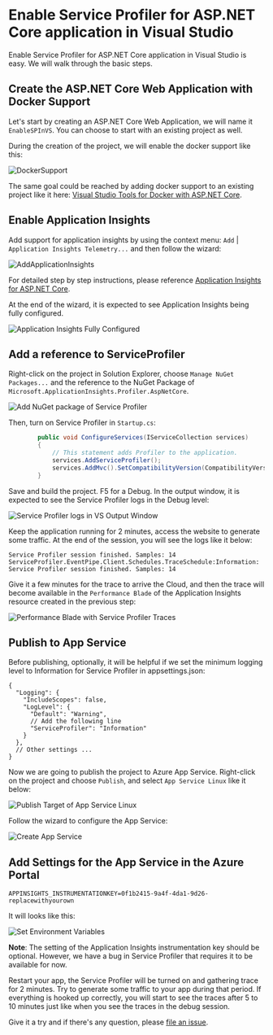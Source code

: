 # Enable Service Profiler for ASP.NET Core application in Visual Studio

Enable Service Profiler for ASP.NET Core application in Visual Studio is easy. We will walk through the basic steps.

## Create the ASP.NET Core Web Application with Docker Support

Let's start by creating an ASP.NET Core Web Application, we will name it `EnableSPInVS`. You can choose to start with an existing project as well.

During the creation of the project, we will enable the docker support like this:

![DockerSupport](./.media/DockerSupport.png)

The same goal could be reached by adding docker support to an existing project like it here: [Visual Studio Tools for Docker with ASP.NET Core](https://docs.microsoft.com/en-us/aspnet/core/host-and-deploy/docker/visual-studio-tools-for-docker).

## Enable Application Insights

Add support for application insights by using the context menu: `Add` | `Application Insights Telemetry...` and then follow the wizard:

![AddApplicationInsights](./.media/AddApplicationInsights.png)

For detailed step by step instructions, please reference [Application Insights for ASP.NET Core](https://docs.microsoft.com/en-us/azure/application-insights/app-insights-asp-net-core).

At the end of the wizard, it is expected to see Application Insights being fully configured.

![Application Insights Fully Configured](./.media/ApplicationInsightsConfigured.png)

## Add a reference to ServiceProfiler

Right-click on the project in Solution Explorer, choose `Manage NuGet Packages...` and the reference to the NuGet Package of `Microsoft.ApplicationInsights.Profiler.AspNetCore`.

![Add NuGet package of Service Profiler](./.media/AddNuGetPackageOfServiceProfiler.png)

Then, turn on Service Profiler in `Startup.cs`:

```csharp
        public void ConfigureServices(IServiceCollection services)
        {
            // This statement adds Profiler to the application.
            services.AddServiceProfiler();
            services.AddMvc().SetCompatibilityVersion(CompatibilityVersion.Version_2_2);
        }
```

Save and build the project. F5 for a Debug. In the output window, it is expected to see the Service Profiler logs in the Debug level:

![Service Profiler logs in VS Output Window](./.media/ServiceProfilerLogInVSOutput.png)

Keep the application running for 2 minutes, access the website to generate some traffic. At the end of the session, you will see the logs like it below:

```shell
Service Profiler session finished. Samples: 14
ServiceProfiler.EventPipe.Client.Schedules.TraceSchedule:Information: Service Profiler session finished. Samples: 14
```

Give it a few minutes for the trace to arrive the Cloud, and then the trace will become available in the `Performance Blade` of the Application Insights resource created in the previous step:

![Performance Blade with Service Profiler Traces](./.media/performance-blade.png)

## Publish to App Service

Before publishing, optionally, it will be helpful if we set the minimum logging level to Information for Service Profiler in appsettings.json:

```jsonc
{
  "Logging": {
    "IncludeScopes": false,
    "LogLevel": {
      "Default": "Warning",
      // Add the following line
      "ServiceProfiler": "Information"
    }
  },
  // Other settings ...
}
```

Now we are going to publish the project to Azure App Service. Right-click on the project and choose `Publish`, and select `App Service Linux` like it below:

![Publish Target of App Service Linux](./.media/PublishTarget.png)

Follow the wizard to configure the App Service:

![Create App Service](./.media/CreateAppService.png)

## Add Settings for the App Service in the Azure Portal

```shell
APPINSIGHTS_INSTRUMENTATIONKEY=0f1b2415-9a4f-4da1-9d26-replacewithyourown
```

It will looks like this:

![Set Environment Variables](./.media/SetEnvInPortal.png)

**Note**: The setting of the Application Insights instrumentation key should be optional. However, we have a bug in Service Profiler that requires it to be available for now.

Restart your app, the Service Profiler will be turned on and gathering trace for 2 minutes. Try to generate some traffic to your app during that period. If everything is hooked up correctly, you will start to see the traces after 5 to 10 minutes just like when you see the traces in the debug session.

Give it a try and if there's any question, please [file an issue](https://github.com/Microsoft/ApplicationInsights-Profiler-AspNetCore/issues).
